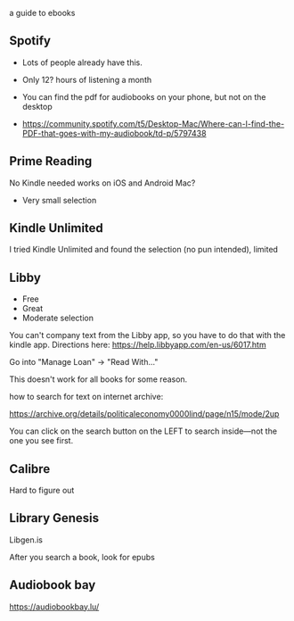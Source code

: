 a guide to ebooks


## Spotify

* Lots of people already have this. 

* Only 12? hours of listening a month

* You can find the pdf for audiobooks on your phone, but not on the desktop
* https://community.spotify.com/t5/Desktop-Mac/Where-can-I-find-the-PDF-that-goes-with-my-audiobook/td-p/5797438

## Prime Reading


No Kindle needed
works on iOS and Android
Mac?

* Very small selection





## Kindle Unlimited

I tried Kindle Unlimited and found the selection (no pun intended), limited



## Libby

* Free
* Great
* Moderate selection

You can't company text from the Libby app, so you have to do that with the kindle app. Directions here: https://help.libbyapp.com/en-us/6017.htm

Go into "Manage Loan" -> "Read With..."

This doesn't work for all books for some reason.





how to search for text on internet archive:

https://archive.org/details/politicaleconomy0000lind/page/n15/mode/2up


You can click on the search button on the LEFT to search inside—not the one you see first.



## Calibre

Hard to figure out



## Library Genesis

Libgen.is


After you search a book, look for epubs


## Audiobook bay

https://audiobookbay.lu/
